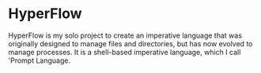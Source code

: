 # HyperFlow
HyperFlow is my solo project to create an imperative language that was originally designed to manage files and directories, but has now evolved to manage processes. It is a shell-based imperative language, which I call 'Prompt Language.
